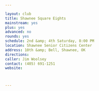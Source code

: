 ```yaml
---

layout: club
title: Shawnee Square Eights
mainstream: yes
plus: yes
advanced: no
rounds: yes
schedule: 2nd &amp; 4th Saturday, 8:00 PM
location: Shawnee Senior Citizens Center
address: 10th &amp; Bell, Shawnee, OK
directions: 
caller: Jim Woolsey
contact: (405) 691-1251
website: 



---
```


